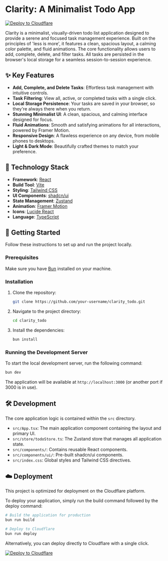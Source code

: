 # Clarity: A Minimalist Todo App

[![Deploy to Cloudflare](https://deploy.workers.cloudflare.com/button)](https://deploy.workers.cloudflare.com/?url=https://github.com/AshishKumar4/generated-app-20250903-044508)

Clarity is a minimalist, visually-driven todo list application designed to provide a serene and focused task management experience. Built on the principles of 'less is more', it features a clean, spacious layout, a calming color palette, and fluid animations. The core functionality allows users to add, complete, delete, and filter tasks. All tasks are persisted in the browser's local storage for a seamless session-to-session experience.

## ✨ Key Features

- **Add, Complete, and Delete Tasks**: Effortless task management with intuitive controls.
- **Task Filtering**: View all, active, or completed tasks with a single click.
- **Local Storage Persistence**: Your tasks are saved in your browser, so they're always there when you return.
- **Stunning Minimalist UI**: A clean, spacious, and calming interface designed for focus.
- **Fluid Animations**: Smooth and satisfying animations for all interactions, powered by Framer Motion.
- **Responsive Design**: A flawless experience on any device, from mobile phones to desktops.
- **Light & Dark Mode**: Beautifully crafted themes to match your preference.

## 🚀 Technology Stack

- **Framework**: [React](https://react.dev/)
- **Build Tool**: [Vite](https://vitejs.dev/)
- **Styling**: [Tailwind CSS](https://tailwindcss.com/)
- **UI Components**: [shadcn/ui](https://ui.shadcn.com/)
- **State Management**: [Zustand](https://zustand-demo.pmnd.rs/)
- **Animation**: [Framer Motion](https://www.framer.com/motion/)
- **Icons**: [Lucide React](https://lucide.dev/)
- **Language**: [TypeScript](https://www.typescriptlang.org/)

## 🏁 Getting Started

Follow these instructions to set up and run the project locally.

### Prerequisites

Make sure you have [Bun](https://bun.sh/) installed on your machine.

### Installation

1.  Clone the repository:
    ```bash
    git clone https://github.com/your-username/clarity_todo.git
    ```
2.  Navigate to the project directory:
    ```bash
    cd clarity_todo
    ```
3.  Install the dependencies:
    ```bash
    bun install
    ```

### Running the Development Server

To start the local development server, run the following command:

```bash
bun dev
```

The application will be available at `http://localhost:3000` (or another port if 3000 is in use).

## 🛠️ Development

The core application logic is contained within the `src` directory.

-   `src/App.tsx`: The main application component containing the layout and primary UI.
-   `src/store/todoStore.ts`: The Zustand store that manages all application state.
-   `src/components/`: Contains reusable React components.
-   `src/components/ui/`: Pre-built shadcn/ui components.
-   `src/index.css`: Global styles and Tailwind CSS directives.

## ☁️ Deployment

This project is optimized for deployment on the Cloudflare platform.

To deploy your application, simply run the build command followed by the deploy command:

```bash
# Build the application for production
bun run build

# Deploy to Cloudflare
bun run deploy
```

Alternatively, you can deploy directly to Cloudflare with a single click.

[![Deploy to Cloudflare](https://deploy.workers.cloudflare.com/button)](https://deploy.workers.cloudflare.com/?url=https://github.com/AshishKumar4/generated-app-20250903-044508)